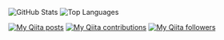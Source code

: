 ![GitHub Stats](https://github-readme-stats.vercel.app/api?username=shonansurvivors&count_private=true&show_icons=true&theme=buefy)
![Top Languages](https://github-readme-stats.vercel.app/api/top-langs/?username=shonansurvivors&theme=buefy)

[![My Qiita posts](https://qiita-badge.apiapi.app/s/shonansurvivors/posts.svg)](http://qiita.com/shonansurvivors) [![My Qiita contributions](https://qiita-badge.apiapi.app/s/shonansurvivors/contributions.svg)](http://qiita.com/shonansurvivors) [![My Qiita followers](https://qiita-badge.apiapi.app/s/shonansurvivors/followers.svg)](http://qiita.com/shonansurvivors)
